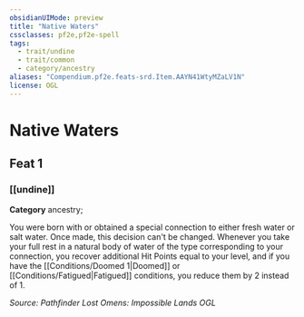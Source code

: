 ```yaml
---
obsidianUIMode: preview
title: "Native Waters"
cssclasses: pf2e,pf2e-spell
tags:
  - trait/undine
  - trait/common
  - category/ancestry
aliases: "Compendium.pf2e.feats-srd.Item.AAYN41WtyMZaLV1N"
license: OGL
---
```

# Native Waters
## Feat 1
### [[undine]]

**Category** ancestry; 




You were born with or obtained a special connection to either fresh water or salt water. Once made, this decision can't be changed. Whenever you take your full rest in a natural body of water of the type corresponding to your connection, you recover additional Hit Points equal to your level, and if you have the [[Conditions/Doomed 1|Doomed]] or [[Conditions/Fatigued|Fatigued]] conditions, you reduce them by 2 instead of 1.

*Source: Pathfinder Lost Omens: Impossible Lands*
*OGL*